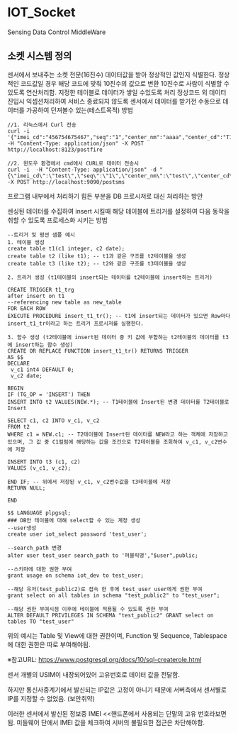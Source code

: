 # IOT_Socket
Sensing Data Control MiddleWare

## 소켓 시스템 정의
센서에서 보내주는 소켓 전문(16진수) 데이터값을 받아 정상적인 값인지 식별한다.
정상적인 코드값일 경우 해당 코드에 맞춰 10진수의 값으로 변환
10진수로 사람이 식별할 수 있도록 연산처리함.
지정한 테이블로 데이터가 쌓일 수있도록 처리
정상코드 외 데이터 진입시 익셉션처리하여 서비스 종료되지 않도록
센서에서 데이터를 받기전 수동으로 데이터를 가공하여 던져볼수 있는(테스트목적) 방법



```
//1. 리눅스에서 Curl 전송 
curl -i  '{"imei_cd":"456754675467","seq":"1","center_nm":"aaaa","center_cd":"T1","name":"bbb","phone":"12312312"}' -H "Content-Type: application/json" -X POST http://localhost:8123/postfire

//2. 윈도우 환경에서 cmd에서 CURL로 데이터 전송시 
curl -i  -H "Content-Type: application/json" -d "{\"imei_cd\":\"test\",\"seq\":\"1\",\"center_nm\":\"test\",\"center_cd\":\"S2\",\"name\":\"test\",\"phone\":\"435643564356\"}" -X POST http://localhost:9090/postsms
```
프로그램 내부에서 처리하기 힘든 부분을 DB 프로시저로 대신 처리하는 방안

센싱된 데이터를 수집하여 insert 시킬때 해당 테이블에 트리거를 설정하여 다음 동작을 취할 수 있도록 프로세스화 시키는 방법

```
--트리거 및 펑션 샘플 예시
1. 테이블 생성
create table t1(c1 integer, c2 date);
create table t2 (like t1); -- t1과 같은 구조를 t2테이블을 생성
create table t3 (like t2); -- t2와 같은 구조를 t3테이블을 생성

2. 트리거 생성 (t1테이블의 insert되는 데이터를 t2테이블에 insert하는 트리거)

CREATE TRIGGER t1_trg
after insert on t1
--referencing new table as new_table
FOR EACH ROW
EXECUTE PROCEDURE insert_t1_tr(); -- t1에 insert되는 데이터가 있으면 Row마다 insert_t1_tr이라고 하는 트리거 프로시저를 실행한다.

3. 함수 생성 (t2테이블에 insert된 데이터 중 키 값에 부합하는 t2테이블의 데이터를 t3에 insert하는 함수 생성)
CREATE OR REPLACE FUNCTION insert_t1_tr() RETURNS TRIGGER 
AS $$
DECLARE
 v_c1 int4 DEFAULT 0;
 v_c2 date;

BEGIN
IF (TG_OP = 'INSERT') THEN
INSERT INTO t2 VALUES(NEW.*); -- T1테이블에 Insert된 변경 데이터를 T2테이블로 Insert

SELECT c1, c2 INTO v_c1, v_c2
FROM t2
WHERE c1 = NEW.c1; -- T2테이블에 Insert된 데이터를 NEW라고 하는 객체에 저장하고 있으며, 그 값 중 C1컬럼에 해당하는 값을 조건으로 T2테이블을 조회하여 v_c1, v_c2변수에 저장

INSERT INTO t3 (c1, c2)
VALUES (v_c1, v_c2);

END IF; -- 위에서 저장된 v_c1, v_c2변수값을 t3테이블에 저장
RETURN NULL;

END

$$ LANGUAGE plpgsql;
### DB안 테이블에 대해 select할 수 있는 계정 생성
--user생성
create user iot_select password 'test_user';

--search_path 변경
alter user test_user search_path to '퍼블릭명',"$user",public;

--스키마에 대한 권한 부여
grant usage on schema iot_dev to test_user;

--해당 유저(test_public2)로 접속 한 후에 test_user user에게 권한 부여
grant select on all tables in schema "test_public2" to "test_user";

--해당 권한 부여시점 이후에 테이블에 적용될 수 있도록 권한 부여
ALTER DEFAULT PRIVILEGES IN SCHEMA "test_public2" GRANT select on tables TO "test_user"
```

위의 예시는 Table 및 View에 대한 권한이며, 
Function 및 Sequence, Tablespace에 대한 권한은 따로 부여해야됨.

※참고URL:  https://www.postgresql.org/docs/10/sql-createrole.html



센서 개별의 USIM이 내장되어있어 고유번호로 데이터 값을 전달함.

하지만 통신사중계기에서 발신되는 IP값은 고정이 아니기 때문에 서버측에서 센서별로 IP를 지정할 수 없었음. (보안취약)

이러한 센서에서 발신된 정보중 IMEI <<핸드폰에서 사용되는 단말의 고유 번호라보면됨.
미들웨어 단에서 IMEI 값을 체크하여 서버의 불필요한 접근은 차단해야함.
